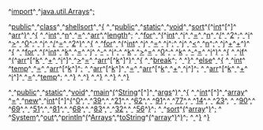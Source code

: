^[import](code: 'Token.Keyword.Namespace')^[ ](code: 'Token.Text')^[java.util.Arrays](code: 'Token.Name.Namespace')^[;](code: 'Token.Punctuation')

^[public](code: 'Token.Keyword.Declaration')^[ ](code: 'Token.Text')^[class](code: 'Token.Keyword.Declaration')^[ ](code: 'Token.Text')^[shellsort](code: 'Token.Name.Class')^[ ](code: 'Token.Text')^[{](code: 'Token.Punctuation')
^[  ](code: 'Token.Text')^[public](code: 'Token.Keyword.Declaration')^[ ](code: 'Token.Text')^[static](code: 'Token.Keyword.Declaration')^[ ](code: 'Token.Text')^[void](code: 'Token.Keyword.Type')^[ ](code: 'Token.Text')^[sort](code: 'Token.Name.Function')^[(](code: 'Token.Punctuation')^[int](code: 'Token.Keyword.Type')^[\[](code: 'Token.Operator')^[\]](code: 'Token.Operator')^[ ](code: 'Token.Text')^[arr](code: 'Token.Name')^[)](code: 'Token.Punctuation')^[ ](code: 'Token.Text')^[{](code: 'Token.Punctuation')
^[    ](code: 'Token.Text')^[int](code: 'Token.Keyword.Type')^[ ](code: 'Token.Text')^[n](code: 'Token.Name')^[ ](code: 'Token.Text')^[=](code: 'Token.Operator')^[ ](code: 'Token.Text')^[arr](code: 'Token.Name')^[.](code: 'Token.Punctuation')^[length](code: 'Token.Name.Attribute')^[;](code: 'Token.Punctuation')
^[    ](code: 'Token.Text')^[for](code: 'Token.Keyword')^[ ](code: 'Token.Text')^[(](code: 'Token.Punctuation')^[int](code: 'Token.Keyword.Type')^[ ](code: 'Token.Text')^[i](code: 'Token.Name')^[ ](code: 'Token.Text')^[=](code: 'Token.Operator')^[ ](code: 'Token.Text')^[n](code: 'Token.Name')^[ ](code: 'Token.Text')^[/](code: 'Token.Operator')^[ ](code: 'Token.Text')^[2](code: 'Token.Literal.Number.Integer')^[;](code: 'Token.Punctuation')^[ ](code: 'Token.Text')^[i](code: 'Token.Name')^[ ](code: 'Token.Text')^[>](code: 'Token.Operator')^[ ](code: 'Token.Text')^[0](code: 'Token.Literal.Number.Integer')^[;](code: 'Token.Punctuation')^[ ](code: 'Token.Text')^[i](code: 'Token.Name')^[ ](code: 'Token.Text')^[/](code: 'Token.Operator')^[=](code: 'Token.Operator')^[ ](code: 'Token.Text')^[2](code: 'Token.Literal.Number.Integer')^[)](code: 'Token.Punctuation')^[ ](code: 'Token.Text')^[{](code: 'Token.Punctuation')
^[      ](code: 'Token.Text')^[for](code: 'Token.Keyword')^[ ](code: 'Token.Text')^[(](code: 'Token.Punctuation')^[int](code: 'Token.Keyword.Type')^[ ](code: 'Token.Text')^[j](code: 'Token.Name')^[ ](code: 'Token.Text')^[=](code: 'Token.Operator')^[ ](code: 'Token.Text')^[i](code: 'Token.Name')^[;](code: 'Token.Punctuation')^[ ](code: 'Token.Text')^[j](code: 'Token.Name')^[ ](code: 'Token.Text')^[<](code: 'Token.Operator')^[ ](code: 'Token.Text')^[n](code: 'Token.Name')^[;](code: 'Token.Punctuation')^[ ](code: 'Token.Text')^[j](code: 'Token.Name')^[+](code: 'Token.Operator')^[+](code: 'Token.Operator')^[)](code: 'Token.Punctuation')^[ ](code: 'Token.Text')^[{](code: 'Token.Punctuation')
^[        ](code: 'Token.Text')^[for](code: 'Token.Keyword')^[ ](code: 'Token.Text')^[(](code: 'Token.Punctuation')^[int](code: 'Token.Keyword.Type')^[ ](code: 'Token.Text')^[k](code: 'Token.Name')^[ ](code: 'Token.Text')^[=](code: 'Token.Operator')^[ ](code: 'Token.Text')^[j](code: 'Token.Name')^[ ](code: 'Token.Text')^[\-](code: 'Token.Operator')^[ ](code: 'Token.Text')^[i](code: 'Token.Name')^[;](code: 'Token.Punctuation')^[ ](code: 'Token.Text')^[k](code: 'Token.Name')^[ ](code: 'Token.Text')^[>](code: 'Token.Operator')^[=](code: 'Token.Operator')^[ ](code: 'Token.Text')^[0](code: 'Token.Literal.Number.Integer')^[;](code: 'Token.Punctuation')^[ ](code: 'Token.Text')^[k](code: 'Token.Name')^[ ](code: 'Token.Text')^[\-](code: 'Token.Operator')^[=](code: 'Token.Operator')^[ ](code: 'Token.Text')^[i](code: 'Token.Name')^[)](code: 'Token.Punctuation')^[ ](code: 'Token.Text')^[{](code: 'Token.Punctuation')
^[          ](code: 'Token.Text')^[if](code: 'Token.Keyword')^[ ](code: 'Token.Text')^[(](code: 'Token.Punctuation')^[arr](code: 'Token.Name')^[\[](code: 'Token.Operator')^[k](code: 'Token.Name')^[ ](code: 'Token.Text')^[+](code: 'Token.Operator')^[ ](code: 'Token.Text')^[i](code: 'Token.Name')^[\]](code: 'Token.Operator')^[ ](code: 'Token.Text')^[>](code: 'Token.Operator')^[=](code: 'Token.Operator')^[ ](code: 'Token.Text')^[arr](code: 'Token.Name')^[\[](code: 'Token.Operator')^[k](code: 'Token.Name')^[\]](code: 'Token.Operator')^[)](code: 'Token.Punctuation')^[ ](code: 'Token.Text')^[{](code: 'Token.Punctuation')
^[            ](code: 'Token.Text')^[break](code: 'Token.Keyword')^[;](code: 'Token.Punctuation')
^[          ](code: 'Token.Text')^[}](code: 'Token.Punctuation')^[ ](code: 'Token.Text')^[else](code: 'Token.Keyword')^[ ](code: 'Token.Text')^[{](code: 'Token.Punctuation')
^[            ](code: 'Token.Text')^[int](code: 'Token.Keyword.Type')^[ ](code: 'Token.Text')^[temp](code: 'Token.Name')^[ ](code: 'Token.Text')^[=](code: 'Token.Operator')^[ ](code: 'Token.Text')^[arr](code: 'Token.Name')^[\[](code: 'Token.Operator')^[k](code: 'Token.Name')^[\]](code: 'Token.Operator')^[;](code: 'Token.Punctuation')
^[            ](code: 'Token.Text')^[arr](code: 'Token.Name')^[\[](code: 'Token.Operator')^[k](code: 'Token.Name')^[\]](code: 'Token.Operator')^[ ](code: 'Token.Text')^[=](code: 'Token.Operator')^[ ](code: 'Token.Text')^[arr](code: 'Token.Name')^[\[](code: 'Token.Operator')^[k](code: 'Token.Name')^[ ](code: 'Token.Text')^[+](code: 'Token.Operator')^[ ](code: 'Token.Text')^[i](code: 'Token.Name')^[\]](code: 'Token.Operator')^[;](code: 'Token.Punctuation')
^[            ](code: 'Token.Text')^[arr](code: 'Token.Name')^[\[](code: 'Token.Operator')^[k](code: 'Token.Name')^[ ](code: 'Token.Text')^[+](code: 'Token.Operator')^[ ](code: 'Token.Text')^[i](code: 'Token.Name')^[\]](code: 'Token.Operator')^[ ](code: 'Token.Text')^[=](code: 'Token.Operator')^[ ](code: 'Token.Text')^[temp](code: 'Token.Name')^[;](code: 'Token.Punctuation')
^[          ](code: 'Token.Text')^[}](code: 'Token.Punctuation')
^[        ](code: 'Token.Text')^[}](code: 'Token.Punctuation')
^[      ](code: 'Token.Text')^[}](code: 'Token.Punctuation')
^[    ](code: 'Token.Text')^[}](code: 'Token.Punctuation')
^[  ](code: 'Token.Text')^[}](code: 'Token.Punctuation')

^[  ](code: 'Token.Text')^[public](code: 'Token.Keyword.Declaration')^[ ](code: 'Token.Text')^[static](code: 'Token.Keyword.Declaration')^[ ](code: 'Token.Text')^[void](code: 'Token.Keyword.Type')^[ ](code: 'Token.Text')^[main](code: 'Token.Name.Function')^[(](code: 'Token.Punctuation')^[String](code: 'Token.Name')^[\[](code: 'Token.Operator')^[\]](code: 'Token.Operator')^[ ](code: 'Token.Text')^[args](code: 'Token.Name')^[)](code: 'Token.Punctuation')^[ ](code: 'Token.Text')^[{](code: 'Token.Punctuation')
^[    ](code: 'Token.Text')^[int](code: 'Token.Keyword.Type')^[\[](code: 'Token.Operator')^[\]](code: 'Token.Operator')^[ ](code: 'Token.Text')^[array](code: 'Token.Name')^[ ](code: 'Token.Text')^[=](code: 'Token.Operator')^[ ](code: 'Token.Text')^[new](code: 'Token.Keyword')^[ ](code: 'Token.Text')^[int](code: 'Token.Keyword.Type')^[\[](code: 'Token.Operator')^[\]](code: 'Token.Operator')^[{](code: 'Token.Punctuation')^[0](code: 'Token.Literal.Number.Integer')^[,](code: 'Token.Punctuation')^[ ](code: 'Token.Text')^[39](code: 'Token.Literal.Number.Integer')^[,](code: 'Token.Punctuation')^[ ](code: 'Token.Text')^[21](code: 'Token.Literal.Number.Integer')^[,](code: 'Token.Punctuation')^[ ](code: 'Token.Text')^[62](code: 'Token.Literal.Number.Integer')^[,](code: 'Token.Punctuation')^[ ](code: 'Token.Text')^[91](code: 'Token.Literal.Number.Integer')^[,](code: 'Token.Punctuation')^[ ](code: 'Token.Text')^[77](code: 'Token.Literal.Number.Integer')^[,](code: 'Token.Punctuation')^[ ](code: 'Token.Text')^[14](code: 'Token.Literal.Number.Integer')^[,](code: 'Token.Punctuation')^[ ](code: 'Token.Text')^[23](code: 'Token.Literal.Number.Integer')^[,](code: 'Token.Punctuation')
^[      ](code: 'Token.Text')^[90](code: 'Token.Literal.Number.Integer')^[,](code: 'Token.Punctuation')^[ ](code: 'Token.Text')^[69](code: 'Token.Literal.Number.Integer')^[,](code: 'Token.Punctuation')^[ ](code: 'Token.Text')^[51](code: 'Token.Literal.Number.Integer')^[,](code: 'Token.Punctuation')^[ ](code: 'Token.Text')^[81](code: 'Token.Literal.Number.Integer')^[,](code: 'Token.Punctuation')^[ ](code: 'Token.Text')^[68](code: 'Token.Literal.Number.Integer')^[,](code: 'Token.Punctuation')^[ ](code: 'Token.Text')^[83](code: 'Token.Literal.Number.Integer')^[,](code: 'Token.Punctuation')^[ ](code: 'Token.Text')^[32](code: 'Token.Literal.Number.Integer')^[,](code: 'Token.Punctuation')^[ ](code: 'Token.Text')^[56](code: 'Token.Literal.Number.Integer')^[}](code: 'Token.Punctuation')^[;](code: 'Token.Punctuation')
^[    ](code: 'Token.Text')^[sort](code: 'Token.Name')^[(](code: 'Token.Punctuation')^[array](code: 'Token.Name')^[)](code: 'Token.Punctuation')^[;](code: 'Token.Punctuation')
^[    ](code: 'Token.Text')^[System](code: 'Token.Name')^[.](code: 'Token.Punctuation')^[out](code: 'Token.Name.Attribute')^[.](code: 'Token.Punctuation')^[println](code: 'Token.Name.Attribute')^[(](code: 'Token.Punctuation')^[Arrays](code: 'Token.Name')^[.](code: 'Token.Punctuation')^[toString](code: 'Token.Name.Attribute')^[(](code: 'Token.Punctuation')^[array](code: 'Token.Name')^[)](code: 'Token.Punctuation')^[)](code: 'Token.Punctuation')^[;](code: 'Token.Punctuation')
^[  ](code: 'Token.Text')^[}](code: 'Token.Punctuation')
^[}](code: 'Token.Punctuation')
